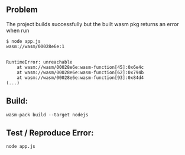 ## Problem

The project builds successfully but the built wasm pkg returns an error when run
```
$ node app.js
wasm://wasm/00028e6e:1


RuntimeError: unreachable
    at wasm://wasm/00028e6e:wasm-function[45]:0x6e4c
    at wasm://wasm/00028e6e:wasm-function[62]:0x794b
    at wasm://wasm/00028e6e:wasm-function[93]:0x84d4
(...)
```
## Build:
```wasm-pack build --target nodejs```

## Test / Reproduce Error:
```node app.js```